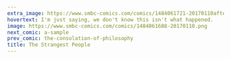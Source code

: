 ```yaml
---
extra_image: https://www.smbc-comics.com/comics/1484061721-20170110after.png
hovertext: I'm just saying, we don't know this isn't what happened.
image: https://www.smbc-comics.com/comics/1484061688-20170110.png
next_comic: a-sample
prev_comic: the-consolation-of-philosophy
title: The Strangest People
---
```



